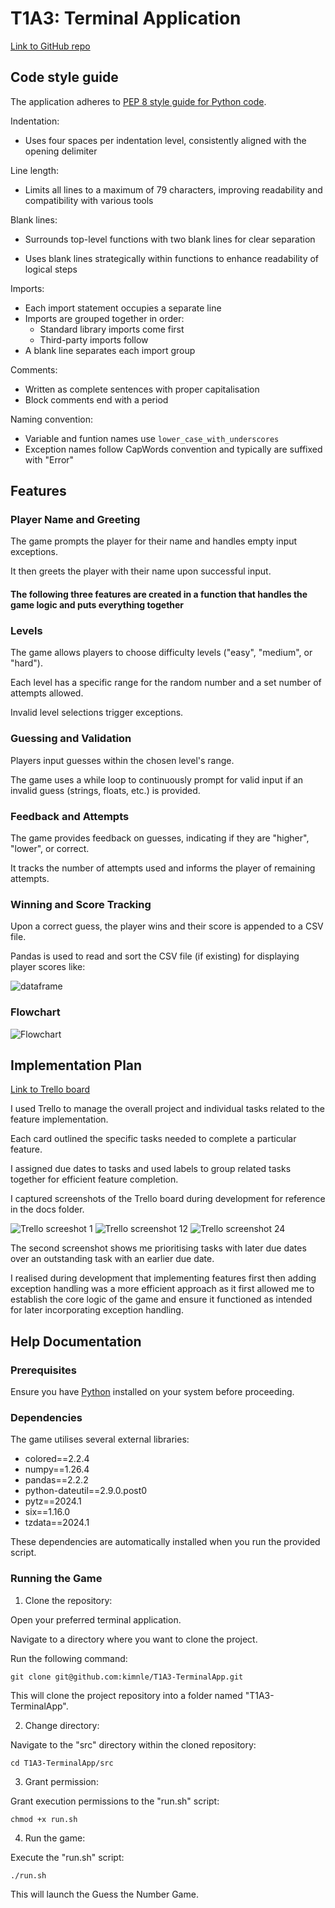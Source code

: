 # T1A3: Terminal Application

[Link to GitHub repo](https://github.com/kimnle/T1A3-TerminalApp)

## Code style guide
The application adheres to [PEP 8 style guide for Python code](https://peps.python.org/pep-0008/).

Indentation:

* Uses four spaces per indentation level, consistently aligned with the opening delimiter

Line length:

* Limits all lines to a maximum of 79 characters, improving readability and compatibility with various tools

Blank lines:

* Surrounds top-level functions with two blank lines for clear separation

* Uses blank lines strategically within functions to enhance readability of logical steps

Imports:

* Each import statement occupies a separate line
* Imports are grouped together in order:
    * Standard library imports come first
    * Third-party imports follow
* A blank line separates each import group

Comments:

* Written as complete sentences with proper capitalisation
* Block comments end with a period

Naming convention:

* Variable and funtion names use ```lower_case_with_underscores```
* Exception names follow CapWords convention and typically are suffixed with "Error"

## Features

### Player Name and Greeting

The game prompts the player for their name and handles empty input exceptions.

It then greets the player with their name upon successful input.

#### The following three features are created in a function that handles the game logic and puts everything together

### Levels

The game allows players to choose difficulty levels ("easy", "medium", or "hard").

Each level has a specific range for the random number and a set number of attempts allowed.

Invalid level selections trigger exceptions.

### Guessing and Validation

Players input guesses within the chosen level's range.

The game uses a while loop to continuously prompt for valid input if an invalid guess (strings, floats, etc.) is provided.

### Feedback and Attempts

The game provides feedback on guesses, indicating if they are "higher", "lower", or correct.

It tracks the number of attempts used and informs the player of remaining attempts.

### Winning and Score Tracking

Upon a correct guess, the player wins and their score is appended to a CSV file.

Pandas is used to read and sort the CSV file (if existing) for displaying player scores like:

![dataframe](/docs/dataframe.png)

### Flowchart

![Flowchart](/docs/flowchart.png)

## Implementation Plan

[Link to Trello board](https://trello.com/b/FYOugRYB/number-guessing-game)

I used Trello to manage the overall project and individual tasks related to the feature implementation.

Each card outlined the specific tasks needed to complete a particular feature.

I assigned due dates to tasks and used labels to group related tasks together for efficient feature completion.

I captured screenshots of the Trello board during development for reference in the docs folder.

![Trello screeshot 1](docs/trello-1.png)
![Trello screenshot 12](docs/trello-12a.png)
![Trello screenshot 24](docs/trello-24.png)

The second screenshot shows me prioritising tasks with later due dates over an outstanding task with an earlier due date.

I realised during development that implementing features first then adding exception handling was a more efficient approach as it first allowed me to establish the core logic of the game and ensure it functioned as intended for later incorporating exception handling.

## Help Documentation

### Prerequisites

Ensure you have [Python](https://www.python.org/downloads/) installed on your system before proceeding.

### Dependencies

The game utilises several external libraries:

* colored==2.2.4
* numpy==1.26.4
* pandas==2.2.2
* python-dateutil==2.9.0.post0
* pytz==2024.1
* six==1.16.0
* tzdata==2024.1

These dependencies are automatically installed when you run the provided script.

### Running the Game

1. Clone the repository:

Open your preferred terminal application.

Navigate to a directory where you want to clone the project.

Run the following command:

```git clone git@github.com:kimnle/T1A3-TerminalApp.git```

This will clone the project repository into a folder named "T1A3-TerminalApp".

2. Change directory:

Navigate to the "src" directory within the cloned repository:

```cd T1A3-TerminalApp/src```

3. Grant permission:

Grant execution permissions to the "run.sh" script:

```chmod +x run.sh```

4. Run the game:

Execute the "run.sh" script:

```./run.sh```

This will launch the Guess the Number Game.